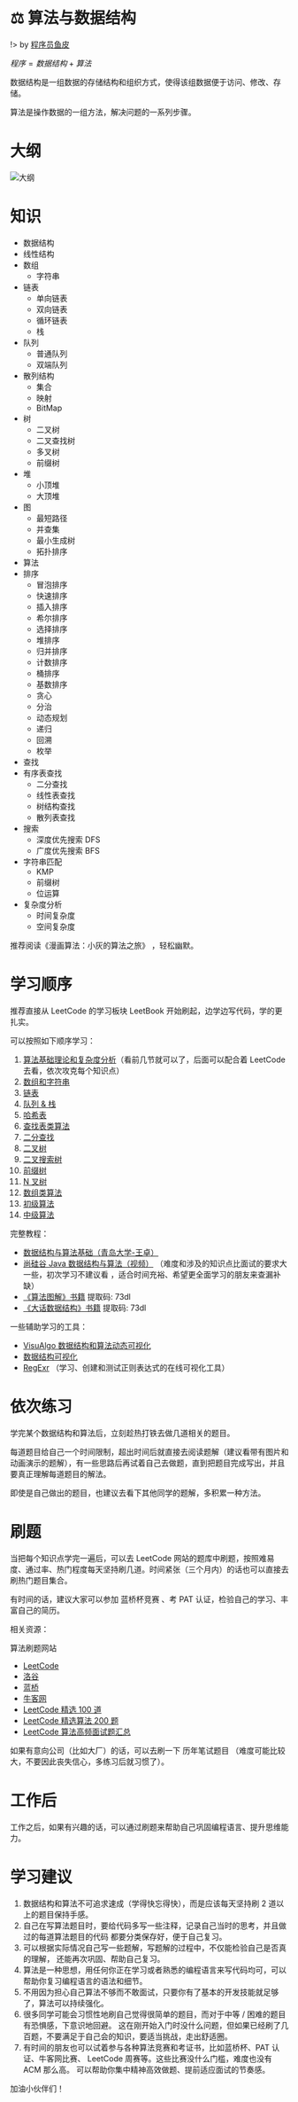 # 
# ⚖️ 算法与数据结构

!> by [程序员鱼皮](https://space.bilibili.com/12890453)


$程序 = 数据结构 + 算法$

数据结构是一组数据的存储结构和组织方式，使得该组数据便于访问、修改、存储。

算法是操作数据的一组方法，解决问题的一系列步骤。


# 大纲

![大纲](https://cdn.gxmnzl.xyz/img/ADS0001.png)

# 知识

- 数据结构
- 线性结构
- 数组
  - 字符串
- 链表
    - 单向链表
    - 双向链表
  - 循环链表
  - 栈
- 队列
    - 普通队列
  - 双端队列
- 散列结构
    - 集合
    - 映射
  - BitMap
- 树
  - 二叉树
  - 二叉查找树
  - 多叉树
  - 前缀树
- 堆
    - 小顶堆
  - 大顶堆
- 图
    - 最短路径
    - 并查集
    - 最小生成树
  - 拓扑排序
- 算法
- 排序
    - 冒泡排序
    - 快速排序
    - 插入排序
    - 希尔排序
    - 选择排序
    - 堆排序
    - 归并排序
    - 计数排序
    - 桶排序
  - 基数排序
  - 贪心
  - 分治
  - 动态规划
  - 递归
  - 回溯
  - 枚举
- 查找
- 有序表查找
    - 二分查找
    - 线性表查找
    - 树结构查找
  - 散列表查找
- 搜索
    - 深度优先搜索 DFS
  - 广度优先搜索 BFS
- 字符串匹配
    - KMP
  - 前缀树
  - 位运算
- 复杂度分析
  - 时间复杂度
  - 空间复杂度

推荐阅读《漫画算法：小灰的算法之旅》 ，轻松幽默。

# 学习顺序

推荐直接从 LeetCode 的学习板块 LeetBook 开始刷起，边学边写代码，学的更扎实。


可以按照如下顺序学习：

1. [算法基础理论和复杂度分析](https://www.bilibili.com/video/BV1nJ411V7bd)（看前几节就可以了，后面可以配合着 LeetCode 去看，依次攻克每个知识点）
2. [数组和字符串](https://leetcode-cn.com/leetbook/detail/array-and-string/)
3. [链表](https://leetcode-cn.com/leetbook/detail/linked-list/)
4. [队列 & 栈](https://leetcode-cn.com/leetbook/detail/queue-stack/)
5. [哈希表](https://leetcode-cn.com/leetbook/detail/hash-table/)
6. [查找表类算法](https://leetcode-cn.com/leetbook/detail/all-about-lockup-table/)
7. [二分查找](https://leetcode-cn.com/leetbook/detail/binary-search/)
8. [二叉树](https://leetcode-cn.com/leetbook/detail/data-structure-binary-tree/)
9. [二叉搜索树](https://leetcode-cn.com/leetbook/detail/introduction-to-data-structure-binary-search-tree/)
10. [前缀树](https://leetcode-cn.com/leetbook/detail/trie/)
11. [N 叉树](https://leetcode-cn.com/leetbook/detail/n-ary-tree/)
12. [数组类算法](https://leetcode-cn.com/leetbook/detail/all-about-array/)
13. [初级算法](https://leetcode-cn.com/leetbook/detail/top-interview-questions-easy/)
14. [中级算法](https://leetcode-cn.com/leetbook/detail/top-interview-questions-medium/)


完整教程：

- [数据结构与算法基础（青岛大学-王卓）](https://www.bilibili.com/video/BV1nJ411V7bd)
- [尚硅谷 Java 数据结构与算法（视频）](https://www.bilibili.com/video/BV1E4411H73v) （难度和涉及的知识点比面试的要求大一些，初次学习不建议看 ，适合时间充裕、希望更全面学习的朋友来查漏补缺）
- [《算法图解》书籍](https://www.aliyundrive.com/s/MFSC8TP7ANB) 提取码: 73dl
- [《大话数据结构》书籍](https://www.aliyundrive.com/s/MFSC8TP7ANB) 提取码: 73dl


一些辅助学习的工具：

- [VisuAlgo 数据结构和算法动态可视化](https://visualgo.net/zh)
- [数据结构可视化](https://www.cs.usfca.edu/~galles/visualization/Algorithms.html)
- [RegExr](https://www.code-nav.cn/rd/?rid=79550af2601114e9012110711798772b) （学习、创建和测试正则表达式的在线可视化工具）


# 依次练习

学完某个数据结构和算法后，立刻趁热打铁去做几道相关的题目。

每道题目给自己一个时间限制，超出时间后就直接去阅读题解（建议看带有图片和动画演示的题解），有一些思路后再试着自己去做题，直到把题目完成写出，并且要真正理解每道题目的解法。

即使是自己做出的题目，也建议去看下其他同学的题解，多积累一种方法。


# 刷题

当把每个知识点学完一遍后，可以去 LeetCode 网站的题库中刷题，按照难易度、通过率、热门程度每天坚持刷几道。时间紧张（三个月内）的话也可以直接去刷热门题目集合。

有时间的话，建议大家可以参加 蓝桥杯竞赛 、考 PAT 认证，检验自己的学习、丰富自己的简历。



相关资源：

算法刷题网站
- [LeetCode](https://leetcode-cn.com/)
- [洛谷](https://www.luogu.com.cn/)
- [蓝桥](https://lx.lanqiao.cn/)
- [牛客网](https://www.nowcoder.com/exam/oj)
- [LeetCode 精选 100 道](https://leetcode-cn.com/problem-list/2cktkvj/)
- [LeetCode 精选算法 200 题](https://leetcode-cn.com/problem-list/qg88wci/)
- [LeetCode 算法高频面试题汇总](https://leetcode-cn.com/leetbook/detail/top-interview-questions/)


如果有意向公司（比如大厂）的话，可以去刷一下 历年笔试题目 （难度可能比较大，不要因此丧失信心，多练习后就习惯了）。


# 工作后

工作之后，如果有兴趣的话，可以通过刷题来帮助自己巩固编程语言、提升思维能力。


# 学习建议

1. 数据结构和算法不可追求速成（学得快忘得快），而是应该每天坚持刷 2 道以上的题目保持手感。
2. 自己在写算法题目时，要给代码多写一些注释，记录自己当时的思考，并且做过的每道算法题目的代码
   都要分类保存好，便于自己复习。
3. 可以根据实际情况自己写一些题解，写题解的过程中，不仅能检验自己是否真的理解，
   还能再次巩固、帮助自己复习。
4. 算法是一种思想，用任何你正在学习或者熟悉的编程语言来写代码均可，可以帮助你复习编程语言的语法和细节。
5. 不用因为担心自己算法不够而不敢面试，只要你有了基本的开发技能就足够了，算法可以持续强化。
6. 很多同学可能会习惯性地刷自己觉得很简单的题目，而对于中等 / 困难的题目有恐惧感，下意识地回避。
   这在刚开始入门时没什么问题，但如果已经刷了几百题，不要满足于自己会的知识，要适当挑战，走出舒适圈。
7. 有时间的朋友也可以试着参与各种算法竞赛和考证书，比如蓝桥杯、PAT 认证、牛客网比赛、
   LeetCode 周赛等。这些比赛没什么门槛，难度也没有 ACM 那么高。
   可以帮助你集中精神高效做题、提前适应面试的节奏感。


加油小伙伴们！










